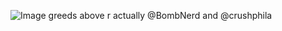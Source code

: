 ![Image](https://github.com/user-attachments/assets/77281fcf-0b28-4f36-80dd-5221b1d450e7)
greeds above r actually @BombNerd and @crushphila
